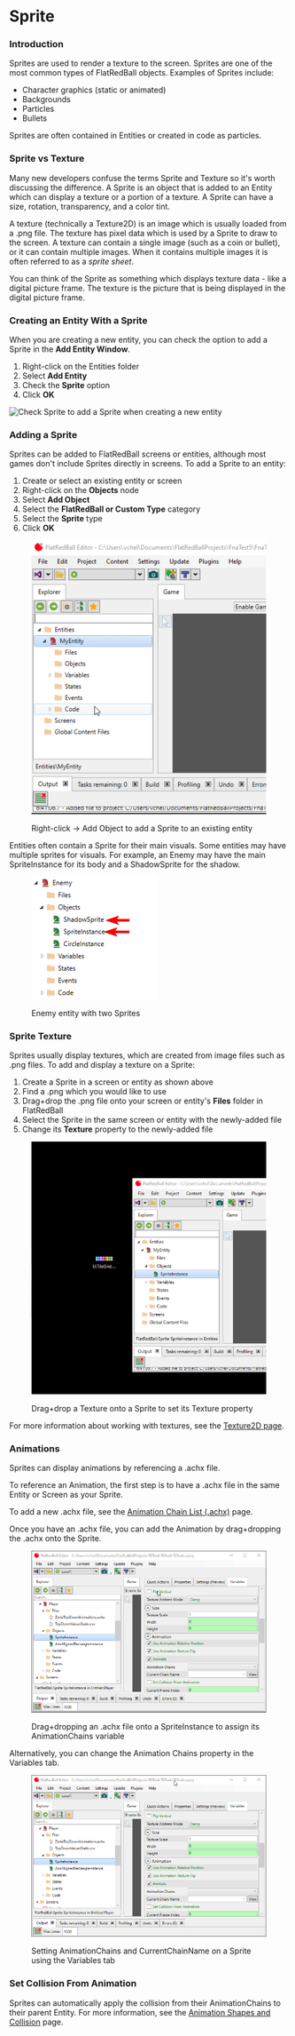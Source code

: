 # Sprite

### Introduction

Sprites are used to render a texture to the screen. Sprites are one of the most common types of FlatRedBall objects. Examples of Sprites include:

* Character graphics (static or animated)
* Backgrounds
* Particles
* Bullets

Sprites are often contained in Entities or created in code as particles.

### Sprite vs Texture

Many new developers confuse the terms Sprite and Texture so it's worth discussing the difference. A Sprite is an object that is added to an Entity which can display a texture or a portion of a texture. A Sprite can have a size, rotation, transparency, and a color tint.

A texture (technically a Texture2D) is an image which is usually loaded from a .png file. The texture has pixel data which is used by a Sprite to draw to the screen. A texture can contain a single image (such as a coin or bullet), or it can contain multiple images. When it contains multiple images it is often referred to as a _sprite sheet_.

You can think of the Sprite as something which displays texture data - like a digital picture frame. The texture is the picture that is being displayed in the digital picture frame.&#x20;

### Creating an Entity With a Sprite

When you are creating a new entity, you can check the option to add a Sprite in the **Add Entity Window**.

1. Right-click on the Entities folder
2. Select **Add Entity**
3. Check the **Sprite** option
4. Click **OK**

![Check Sprite to add a Sprite when creating a new entity](../../../media/2019-06-img\_5d18bae01c0a8.png)

### Adding a Sprite

Sprites can be added to FlatRedBall screens or entities, although most games don't include Sprites directly in screens. To add a Sprite to an entity:

1. Create or select an existing entity or screen
2. Right-click on the **Objects** node
3. Select **Add Object**
4. Select the **FlatRedBall or Custom Type** category
5. Select the **Sprite** type
6. Click **OK**

<figure><img src="../../../.gitbook/assets/18_07 49 33.gif" alt=""><figcaption><p>Right-click -> Add Object to add a Sprite to an existing entity</p></figcaption></figure>

Entities often contain a Sprite for their main visuals. Some entities may have multiple sprites for visuals. For example, an Enemy may have the main SpriteInstance for its body and a ShadowSprite for the shadow.

<figure><img src="../../../.gitbook/assets/image (1) (1) (1) (1).png" alt=""><figcaption><p>Enemy entity with two Sprites</p></figcaption></figure>



### Sprite Texture

Sprites usually display textures, which are created from image files such as .png files. To add and display a texture on a Sprite:

1. Create a Sprite in a screen or entity as shown above
2. Find a .png which you would like to use
3. Drag+drop the .png file onto your screen or entity's **Files** folder in FlatRedBall
4. Select the Sprite in the same screen or entity with the newly-added file
5. Change its **Texture** property to the newly-added file

<figure><img src="../../../.gitbook/assets/18_07 51 43.gif" alt=""><figcaption><p>Drag+drop a Texture onto a Sprite to set its Texture property</p></figcaption></figure>

For more information about working with textures, see the [Texture2D page](../../files/texture2d.md).

### Animations

Sprites can display animations by referencing a .achx file.

To reference an Animation, the first step is to have a .achx file in the same Entity or Screen as your Sprite.

To add a new .achx file, see the [Animation Chain List (.achx)](../../files/glue-reference-animationchainlist.md) page.

Once you have an .achx file, you can add the Animation by drag+dropping the .achx onto the Sprite.

<figure><img src="../../../.gitbook/assets/31_07 32 03.gif" alt=""><figcaption><p>Drag+dropping an .achx file onto a SpriteInstance to assign its AnimationChains variable</p></figcaption></figure>

Alternatively, you can change the Animation Chains property in the Variables tab.

<figure><img src="../../../.gitbook/assets/31_07 33 09.gif" alt=""><figcaption><p>Setting AnimationChains and CurrentChainName on a Sprite using the Variables tab</p></figcaption></figure>

### Set Collision From Animation

Sprites can automatically apply the collision from their AnimationChains to their parent Entity. For more information, see the [Animation Shapes and Collision](../../../glue-gluevault-component-pages-animationeditor-plugin/animationeditor-collision.md) page.

